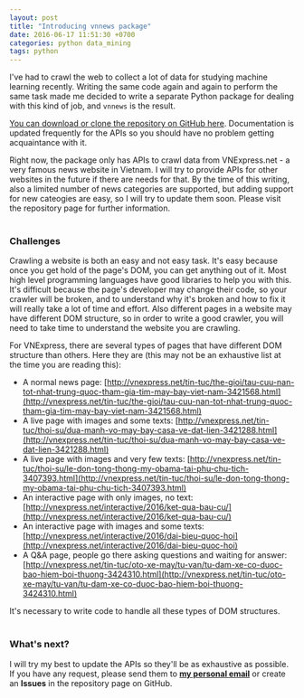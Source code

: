 ```yaml
---
layout: post
title: "Introducing vnnews package"
date: 2016-06-17 11:51:30 +0700
categories: python data_mining 
tags: python
---
```


I've had to crawl the web to collect a lot of data for studying machine learning recently. Writing the same code again and again to perform the same task made me decided to write a separate Python package for dealing with this kind of job, and `vnnews` is the result.  

[You can download or clone the repository on GitHub here](https://github.com/hoanvu/vnnews). Documentation is updated frequently for the APIs so you should have no problem getting acquaintance with it.

Right now, the package only has APIs to crawl data from VNExpress.net - a very famous news website in Vietnam. I will try to provide APIs for other websites in the future if there are needs for that. By the time of this writing, also a limited number of news categories are supported, but adding support for new cateogies are easy, so I will try to update them soon. Please visit the repository page for further information.
<br><br>

### Challenges

Crawling a website is both an easy and not easy task. It's easy because once you get hold of the page's DOM, you can get anything out of it. Most high level programming languages have good libraries to help you with this. It's difficult because the page's developer may change their code, so your crawler will be broken, and to understand why it's broken and how to fix it will really take a lot of time and effort. Also different pages in a website may have different DOM structure, so in order to write a good crawler, you will need to take time to understand the website you are crawling.

For VNExpress, there are several types of pages that have different DOM structure than others. Here they are (this may not be an exhaustive list at the time you are reading this):

- A normal news page: [http://vnexpress.net/tin-tuc/the-gioi/tau-cuu-nan-tot-nhat-trung-quoc-tham-gia-tim-may-bay-viet-nam-3421568.html](http://vnexpress.net/tin-tuc/the-gioi/tau-cuu-nan-tot-nhat-trung-quoc-tham-gia-tim-may-bay-viet-nam-3421568.html)
- A live page with images and some texts: [http://vnexpress.net/tin-tuc/thoi-su/dua-manh-vo-may-bay-casa-ve-dat-lien-3421288.html](http://vnexpress.net/tin-tuc/thoi-su/dua-manh-vo-may-bay-casa-ve-dat-lien-3421288.html)
- A live page with images and very few texts: [http://vnexpress.net/tin-tuc/thoi-su/le-don-tong-thong-my-obama-tai-phu-chu-tich-3407393.html](http://vnexpress.net/tin-tuc/thoi-su/le-don-tong-thong-my-obama-tai-phu-chu-tich-3407393.html) 
- An interactive page with only images, no text: [http://vnexpress.net/interactive/2016/ket-qua-bau-cu/](http://vnexpress.net/interactive/2016/ket-qua-bau-cu/)
- An interactive page with images and some texts: [http://vnexpress.net/interactive/2016/dai-bieu-quoc-hoi](http://vnexpress.net/interactive/2016/dai-bieu-quoc-hoi)
- A Q&A page, people go there asking questions and waiting for answer: [http://vnexpress.net/tin-tuc/oto-xe-may/tu-van/tu-dam-xe-co-duoc-bao-hiem-boi-thuong-3424310.html](http://vnexpress.net/tin-tuc/oto-xe-may/tu-van/tu-dam-xe-co-duoc-bao-hiem-boi-thuong-3424310.html)

It's necessary to write code to handle all these types of DOM structures.
<br><br>

### What's next?

I will try my best to update the APIs so they'll be as exhaustive as possible. If you have any request, please send them to [**my personal email**](mailto:vumaihoan@gmail.com) or create an **Issues** in the repository page on GitHub.  